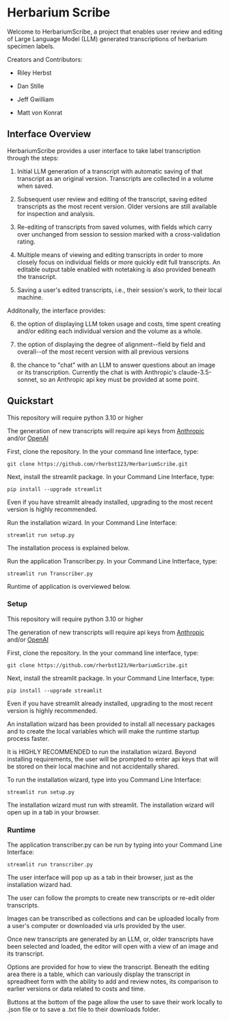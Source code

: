 # Herbarium Scribe


Welcome to HerbariumScribe, a project that enables user review and editing of Large Language Model (LLM) generated transcriptions of herbarium specimen labels.

Creators and Contributors:

- Riley Herbst

- Dan Stille

- Jeff Gwilliam

- Matt von Konrat


## Interface Overview

HerbariumScribe provides a user interface to take label transcription through the steps:

 1) Initial LLM generation of a transcript with automatic saving of that transcript as an original version. Transcripts are collected in a volume when saved.

 2) Subsequent user review and editing of the transcript, saving edited transcripts as the most recent version. Older versions are still available for inspection and analysis.

 3) Re-editing of transcripts from saved volumes, with fields which carry over unchanged from session to session marked with a cross-validation rating.

 4) Multiple means of viewing and editing transcripts in order to more closely focus on individual fields or more quickly edit full transcripts. An editable output table enabled with notetaking is also provided beneath the transcript.

 5) Saving a user's edited transcripts, i.e., their session's work, to their local machine.

 Additonally, the interface provides:

 6) the option of displaying LLM token usage and costs, time spent creating and/or editing each individual version and the volume as a whole.

 7) the option of displaying the degree of alignment--field by field and overall--of the most recent version with all previous versions

 8) the chance to "chat" with an LLM to answer questions about an image or its transcription. Currently the chat is with Anthropic's claude-3.5-sonnet, so an Anthropic api key must be provided at some point.

 
## Quickstart

This repository will require python 3.10 or higher

The generation of new transcripts will require api keys from  [Anthropic](https://console.anthropic.com/settings/admin-keys) and/or [OpenAI](https://platform.openai.com/docs/overview)

First, clone the repository. In the your command line interface, type:

`git clone https://github.com/rherbst123/HerbariumScribe.git`

 Next, install the streamlit package. In your Command Line Interface, type:

 `pip install --upgrade streamlit`

 Even if you have streamlit already installed, upgrading to the most recent version is highly recommended. 
 
Run the installation wizard. In your Command Line Interface:

`streamlit run setup.py`

 The installation process is explained below.

Run the application Transcriber.py. In your Command Line Intterface, type:

`streamlit run Transcriber.py`

Runtime of application is overviewed below.

 ### Setup
 
This repository will require python 3.10 or higher

The generation of new transcripts will require api keys from  [Anthropic](https://console.anthropic.com/settings/admin-keys) and/or [OpenAI](https://platform.openai.com/docs/overview)

First, clone the repository. In the your command line interface, type:

`git clone https://github.com/rherbst123/HerbariumScribe.git`

 Next, install the streamlit package. In your Command Line Interface, type:

 `pip install --upgrade streamlit`

 Even if you have streamlit already installed, upgrading to the most recent version is highly recommended.

 An installation wizard has been provided to install all necessary packages and to create the local variables which will make the runtime startup process faster.

 It is HIGHLY RECOMMENDED to run the installation wizard. Beyond installing requirements, the user will be prompted to enter api keys that will be stored on their local machine and not accidentally shared.

 To run the installation wizard, type into you Command Line Interface:

 `streamlit run setup.py`

 The installation wizard must run with streamlit. The installation wizard will open up in a tab in your browser.

### Runtime

The application transcriber.py can be run by typing into your Command Line Interface:

`streamlit run transcriber.py`

The user interface will pop up as a tab in their browser, just as the installation wizard had.

The user can follow the prompts to create new transcripts or re-edit older transcripts.

Images can be transcribed as collections and can be uploaded locally from a user's computer or downloaded via urls provided by the user.

Once new transcripts are generated by an LLM, or, older transcripts have been selected and loaded, the editor will open with a view of an image and its transcript. 

Options are provided for how to view the transcript. Beneath the editing area there is a table, which can variously display the transcript in spreadheet form with the ability to add and review notes, its comparison to earlier versions or data related to costs and time.

Buttons at the bottom of the page allow the user to save their work locally to .json file or to save a .txt file to their downloads folder.